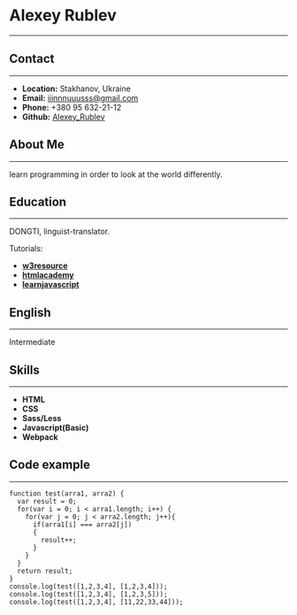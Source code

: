 # **Alexey Rublev**
---
## Contact
---
 - __Location:__ Stakhanov, Ukraine
 - __Email:__ iiinnnuuusss@gmail.com
 - __Phone:__ +380 95 632-21-12
 - __Github:__ [Alexey_Rublev](https://github.com/bakibakikun)

## About Me
---
learn programming in order to look at the world differently.
## Education
---
DONGTI, linguist-translator.

Tutorials: 
- __[w3resource](https://www.w3resource.com/)__
- __[htmlacademy](https://htmlacademy.ru/)__
- __[learnjavascript](https://learn.javascript.ru/)__


## English
---
Intermediate
## Skills
---
 - __HTML__
 - __CSS__
 - __Sass/Less__
 - __Javascript(Basic)__
 - __Webpack__

## Code example
---
```
function test(arra1, arra2) {
  var result = 0;
  for(var i = 0; i < arra1.length; i++) {
    for(var j = 0; j < arra2.length; j++){
      if(arra1[i] === arra2[j])
      {
        result++;
      }
    }
  }
  return result;
}
console.log(test([1,2,3,4], [1,2,3,4]));
console.log(test([1,2,3,4], [1,2,3,5]));
console.log(test([1,2,3,4], [11,22,33,44]));
```